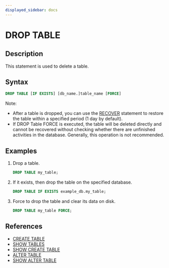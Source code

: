 ```yaml
---
displayed_sidebar: docs
---
```


# DROP TABLE

## Description

This statement is used to delete a table.

## Syntax

```sql
DROP TABLE [IF EXISTS] [db_name.]table_name [FORCE]
```

Note:

- After a table is dropped, you can use the [RECOVER](../backup_restore/RECOVER.md) statement to restore the table within a specified period (1 day by default).
- If DROP Table FORCE is executed, the table will be deleted directly and cannot be recovered without checking whether there are unfinished activities in the database. Generally, this operation is not recommended.

## Examples

1. Drop a table.

    ```sql
    DROP TABLE my_table;
    ```

2. If it exists, then drop the table on the specified database.

    ```sql
    DROP TABLE IF EXISTS example_db.my_table;
    ```

3. Force to drop the table and clear its data on disk.

    ```sql
    DROP TABLE my_table FORCE;
    ```

## References

- [CREATE TABLE](CREATE_TABLE.md)
- [SHOW TABLES](SHOW_TABLES.md)
- [SHOW CREATE TABLE](SHOW_CREATE_TABLE.md)
- [ALTER TABLE](ALTER_TABLE.md)
- [SHOW ALTER TABLE](SHOW_ALTER.md)
